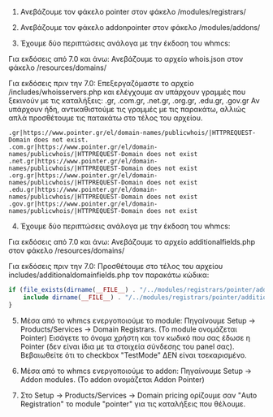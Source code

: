 1) Ανεβάζουμε τον φάκελο pointer στον φάκελο /modules/registrars/

2) Ανεβάζουμε τον φάκελο addonpointer στον φάκελο /modules/addons/

3) Έχουμε δύο περιπτώσεις ανάλογα με την έκδοση του whmcs: 

Για εκδόσεις από 7.0 και άνω: Ανεβάζουμε το αρχείο whois.json στον φάκελο /resources/domains/

Για εκδόσεις πριν την 7.0: Επεξεργαζόμαστε το αρχείο /includes/whoisservers.php και ελέγχουμε αν υπάρχουν γραμμές που ξεκινούν με τις καταλήξεις: .gr, .com.gr, .net.gr, .org.gr, .edu.gr, .gov.gr
Αν υπάρχουν ήδη, αντικαθιστούμε τις γραμμές με τις παρακάτω, αλλιώς απλά προσθέτουμε τις πατακάτω στο τέλος του αρχείου.
```
.gr|https://www.pointer.gr/el/domain-names/publicwhois/|HTTPREQUEST-Domain does not exist.
.com.gr|https://www.pointer.gr/el/domain-names/publicwhois/|HTTPREQUEST-Domain does not exist
.net.gr|https://www.pointer.gr/el/domain-names/publicwhois/|HTTPREQUEST-Domain does not exist
.org.gr|https://www.pointer.gr/el/domain-names/publicwhois/|HTTPREQUEST-Domain does not exist
.edu.gr|https://www.pointer.gr/el/domain-names/publicwhois/|HTTPREQUEST-Domain does not exist
.gov.gr|https://www.pointer.gr/el/domain-names/publicwhois/|HTTPREQUEST-Domain does not exist
```

4) Έχουμε δύο περιπτώσεις ανάλογα με την έκδοση του whmcs:

Για εκδόσεις από 7.0 και άνω: Ανεβάζουμε το αρχείο additionalfields.php στον φάκελο /resources/domains/

Για εκδόσεις πριν την 7.0: Προσθέτουμε στο τέλος του αρχείου includes/additionaldomainfields.php τον παρακάτω κώδικα: 
```php
if (file_exists(dirname(__FILE__) . "/../modules/registrars/pointer/additionaldomainfields.php")) {
    include dirname(__FILE__) . "/../modules/registrars/pointer/additionaldomainfields.php";
}
```

5) Μέσα από το whmcs ενεργοποιούμε το module:
Πηγαίνουμε Setup -> Products/Services -> Domain Registrars. (To module ονομάζεται Pointer)
Εισάγετε το όνομα χρήστη και τον κωδικό που σας έδωσε η Pointer (δεν είναι ίδια με τα στοιχεία σύνδεσης του panel σας).
Βεβαιωθείτε ότι το checkbox "TestΜode" ΔΕΝ είναι τσεκαρισμένο.

6) Μέσα από το whmcs ενεργοποιούμε το addon:
Πηγαίνουμε Setup -> Addon modules. (To addon ονομάζεται Addon Pointer)

7) Στο Setup -> Products/Services -> Domain pricing ορίζουμε σαν "Auto Registration" το module "pointer" για τις καταλήξεις που θέλουμε.
